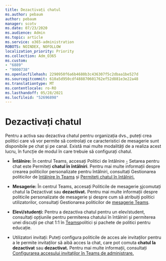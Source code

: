 ```yaml
---
title: Dezactivați chatul
ms.author: pebaum
author: pebaum
manager: scotv
ms.date: 07/23/2020
ms.audience: Admin
ms.topic: article
ms.service: o365-administration
ROBOTS: NOINDEX, NOFOLLOW
localization_priority: Priority
ms.collection: Adm_O365
ms.custom:
- "6889"
- "9000738"
ms.openlocfilehash: 2290950f6a6b4680b3c436307f5c2dbaa1be527d
ms.sourcegitcommit: 610a5d950cdf488870601762ef52d881e3e22a48
ms.translationtype: MT
ms.contentlocale: ro-RO
ms.lasthandoff: 05/28/2021
ms.locfileid: "52696898"
---
```

# <a name="disable-chat"></a>Dezactivați chatul

Pentru a activa sau dezactiva chatul pentru organizația dvs., puteți crea politici care vă vor permite să controlați ce caracteristici de mesagerie sunt disponibile pe chat și pe canal. Există mai multe modalități de a realiza acest lucru, în funcție de modul în care trebuie să configurați chatul.

- **Întâlnire:** În centrul Teams, accesați Politici de întâlnire [-](https://admin.teams.microsoft.com/) Setarea pentru chat este Permiteți **chatul în întâlniri**. Pentru mai multe informații despre crearea politicilor personalizate pentru întâlniri, consultați Gestionarea politicilor de [întâlnire în Teams](/microsoftteams/meeting-policies-in-teams) și [Permiteți chatul în întâlniri.](/microsoftteams/meeting-policies-in-teams#allow-chat-in-meetings)

- **Mesagerie:** În centrul Teams, accesați Politicile de mesagerie [și](https://admin.teams.microsoft.com/)comutați chatul la Dezactivat sau **dezactivat.**  Pentru mai multe informații despre politicile personalizate de mesagerie și despre cum să atribuiți politici utilizatorilor, consultați Gestionarea politicilor de [mesagerie Teams](/microsoftteams/messaging-policies-in-teams).

- **Elevi/studenți:** Pentru a dezactiva chatul pentru un elev/student, consultați opțiunile pentru permiterea chatului în întâlniri și permiterea unei discuții pe chat 1:1 în [Teams](/microsoftteams/policy-packages-edu)politici și pachete de politici pentru educație.

- Utilizatori invitați: Puteți configura politicile de acces ale invitaților pentru a le permite invitaților să aibă acces la chat, care pot comuta **chatul la dezactivat** sau **dezactivat.** Pentru mai multe informații, consultați [Configurarea accesului invitaților în Teams de administrare.](/microsoftteams/set-up-guests#configure-guest-access-in-the-teams-admin-center)




